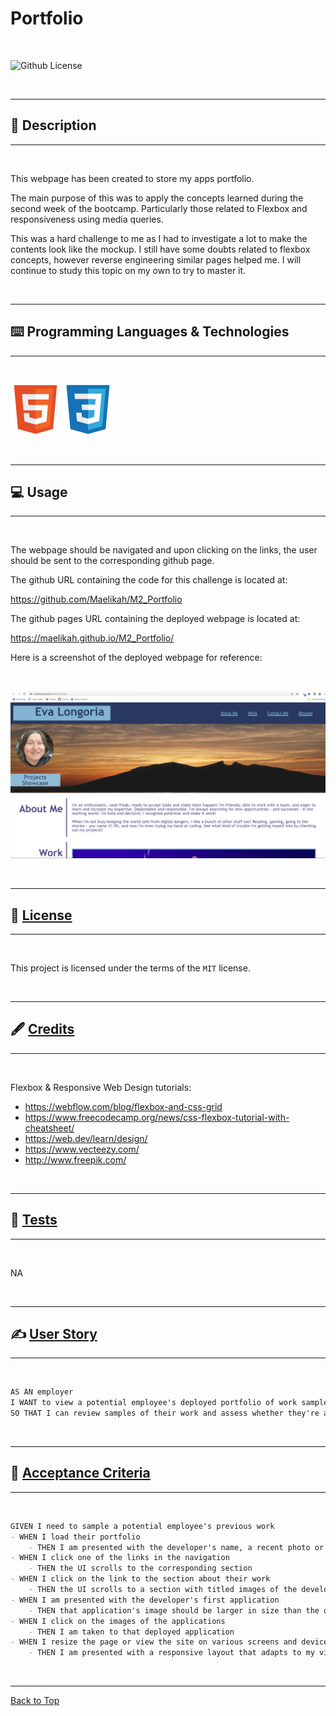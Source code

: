 # Portfolio

</br>

![Github License](https://img.shields.io/badge/license-MIT-blue.svg)

</br>

---

##   📝 Description

---

</br>

This webpage has been created to store my apps portfolio. 

The main purpose of this was to apply the concepts learned during the second week of the bootcamp. Particularly those related to Flexbox and responsiveness using media queries.

This was a hard challenge to me as I had to investigate a lot to make the contents look like the mockup. I still have some doubts related to flexbox concepts, however reverse engineering similar pages helped me. I will continue to study this topic on my own to try to master it. 

</br>

---

##   ⌨️ Programming Languages & Technologies

---

</br>


<div style="display: inline_block">

![HTML](./assets/images/html5.svg)
![CSS](./assets/images/css3.svg)


</div>

</br>

---

##   💻 Usage

---

<br>

The webpage should be navigated and upon clicking on the links, the user should be sent to the corresponding github page.

The github URL containing the code for this challenge is located at:

https://github.com/Maelikah/M2_Portfolio

The github pages URL containing the deployed webpage is located at:

https://maelikah.github.io/M2_Portfolio/

Here is a screenshot of the deployed webpage for reference:

<br>

![Screenshot](assets/images/screenshot.png)

</br>


---

##  🔏 [License](#📑-table-of-contents)

---

</br>


 This project is licensed under the terms of the `MIT` license. 


</br>


---

## 🖋️ [Credits](#📑-table-of-contents)

---

</br>


Flexbox & Responsive Web Design tutorials:

* https://webflow.com/blog/flexbox-and-css-grid
* https://www.freecodecamp.org/news/css-flexbox-tutorial-with-cheatsheet/
* https://web.dev/learn/design/
* https://www.vecteezy.com/
* http://www.freepik.com/

</br>


---

##   🧪 [Tests](#📑-table-of-contents)

---

</br>



NA


</br>


---

## ✍️ [User Story](#📑-table-of-contents)

---

</br>

```md
AS AN employer
I WANT to view a potential employee's deployed portfolio of work samples
SO THAT I can review samples of their work and assess whether they're a good candidate for an open position
```


</br>

---

## 👏 [Acceptance Criteria](#📑-table-of-contents)

---

</br>


```md
GIVEN I need to sample a potential employee's previous work
- WHEN I load their portfolio
    - THEN I am presented with the developer's name, a recent photo or avatar, and links to sections about them, their work, and how to contact them
- WHEN I click one of the links in the navigation
    - THEN the UI scrolls to the corresponding section
- WHEN I click on the link to the section about their work
    - THEN the UI scrolls to a section with titled images of the developer's applications
- WHEN I am presented with the developer's first application
    - THEN that application's image should be larger in size than the others
- WHEN I click on the images of the applications
    - THEN I am taken to that deployed application
- WHEN I resize the page or view the site on various screens and devices
    - THEN I am presented with a responsive layout that adapts to my viewport
```

</br>


---

[Back to Top](#portfolio)
